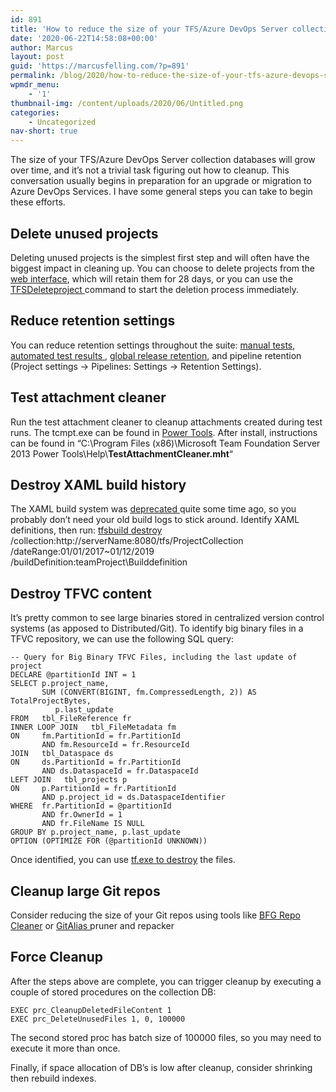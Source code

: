 ```yaml
---
id: 891
title: 'How to reduce the size of your TFS/Azure DevOps Server collection databases'
date: '2020-06-22T14:58:08+00:00'
author: Marcus
layout: post
guid: 'https://marcusfelling.com/?p=891'
permalink: /blog/2020/how-to-reduce-the-size-of-your-tfs-azure-devops-server-collection-databases/
wpmdr_menu:
    - '1'
thumbnail-img: /content/uploads/2020/06/Untitled.png
categories:
    - Uncategorized
nav-short: true
---
```


The size of your TFS/Azure DevOps Server collection databases will grow over time, and it’s not a trivial task figuring out how to cleanup. This conversation usually begins in preparation for an upgrade or migration to Azure DevOps Services. I have some general steps you can take to begin these efforts.

## Delete unused projects

Deleting unused projects is the simplest first step and will often have the biggest impact in cleaning up. You can choose to delete projects from the [web interface](https://docs.microsoft.com/en-us/azure/devops/organizations/projects/delete-project?view=azure-devops-2019&tabs=browser%2Cazure-devops-cli), which will retain them for 28 days, or you can use the [TFSDeleteproject ](https://docs.microsoft.com/en-us/azure/devops/server/command-line/tfsdeleteproject-cmd?view=azure-devops-2019#prerequisites)command to start the deletion process immediately.

## Reduce retention settings

You can reduce retention settings throughout the suite: [manual tests](https://docs.microsoft.com/en-us/azure/devops/test/how-long-to-keep-test-results?view=azure-devops#manual-test-results), [automated test results ](https://docs.microsoft.com/en-us/azure/devops/test/how-long-to-keep-test-results?view=azure-devops#automated-test-results), [global release retention](https://docs.microsoft.com/en-us/azure/devops/pipelines/policies/retention?view=azure-devops&tabs=classic#global-release-retention-policy), and pipeline retention (Project settings -> Pipelines: Settings -> Retention Settings).

## Test attachment cleaner

Run the test attachment cleaner to cleanup attachments created during test runs. The tcmpt.exe can be found in [Power Tools](https://marketplace.visualstudio.com/items?itemName=TFSPowerToolsTeam.MicrosoftVisualStudioTeamFoundationServer2013Power). After install, instructions can be found in “C:\\Program Files (x86)\\Microsoft Team Foundation Server 2013 Power Tools\\Help\\**TestAttachmentCleaner.mht**“

## Destroy XAML build history

The XAML build system was [deprecated ](https://devblogs.microsoft.com/bharry/evolving-tfsteam-services-build-automation-capabilities/)quite some time ago, so you probably don’t need your old build logs to stick around. Identify XAML definitions, then run: [tfsbuild destroy](https://docs.microsoft.com/en-us/previous-versions/visualstudio/visual-studio-2010/ee794689%28v%3dvs.100%29) /collection:http://serverName:8080/tfs/ProjectCollection /dateRange:01/01/2017~01/12/2019 /buildDefinition:teamProject\\Builddefinition

## Destroy TFVC content

It’s pretty common to see large binaries stored in centralized version control systems (as apposed to Distributed/Git). To identify big binary files in a TFVC repository, we can use the following SQL query:

```
-- Query for Big Binary TFVC Files, including the last update of project
DECLARE @partitionId INT = 1 
SELECT p.project_name, 
       SUM (CONVERT(BIGINT, fm.CompressedLength, 2)) AS TotalProjectBytes,
          p.last_update
FROM   tbl_FileReference fr 
INNER LOOP JOIN   tbl_FileMetadata fm 
ON     fm.PartitionId = fr.PartitionId 
       AND fm.ResourceId = fr.ResourceId 
JOIN   tbl_Dataspace ds 
ON     ds.PartitionId = fr.PartitionId 
       AND ds.DataspaceId = fr.DataspaceId 
LEFT JOIN   tbl_projects p 
ON     p.PartitionId = fr.PartitionId 
       AND p.project_id = ds.DataspaceIdentifier 
WHERE  fr.PartitionId = @partitionId 
       AND fr.OwnerId = 1 
       AND fr.FileName IS NULL
GROUP BY p.project_name, p.last_update
OPTION (OPTIMIZE FOR (@partitionId UNKNOWN))
```

Once identified, you can use [tf.exe to destroy](https://docs.microsoft.com/en-us/azure/devops/repos/tfvc/destroy-command-team-foundation-version-control?view=azure-devops) the files.

## Cleanup large Git repos

Consider reducing the size of your Git repos using tools like [BFG Repo Cleaner](https://rtyley.github.io/bfg-repo-cleaner/) or [GitAlias ](https://github.com/GitAlias/gitalias)pruner and repacker

## Force Cleanup

After the steps above are complete, you can trigger cleanup by executing a couple of stored procedures on the collection DB:

```
EXEC prc_CleanupDeletedFileContent 1
EXEC prc_DeleteUnusedFiles 1, 0, 100000
```

The second stored proc has batch size of 100000 files, so you may need to execute it more than once.

Finally, if space allocation of DB’s is low after cleanup, consider shrinking then rebuild indexes.